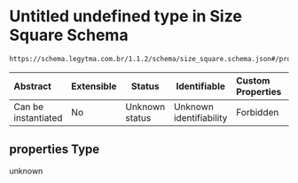 # Untitled undefined type in Size Square Schema

```txt
https://schema.legytma.com.br/1.1.2/schema/size_square.schema.json#/properties
```




| Abstract            | Extensible | Status         | Identifiable            | Custom Properties | Additional Properties | Access Restrictions | Defined In                                                                            |
| :------------------ | ---------- | -------------- | ----------------------- | :---------------- | --------------------- | ------------------- | ------------------------------------------------------------------------------------- |
| Can be instantiated | No         | Unknown status | Unknown identifiability | Forbidden         | Allowed               | none                | [size_square.schema.json\*](../schema/size_square.schema.json) |

## properties Type

unknown
